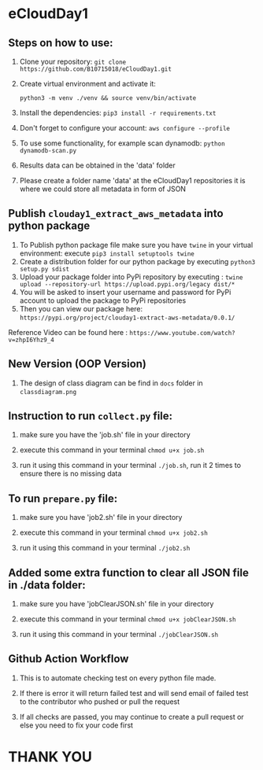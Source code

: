 # eCloudDay1

## Steps on how to use:

1. Clone your repository:
   `git clone https://github.com/B10715018/eCloudDay1.git`

2. Create virtual environment and activate it:

   `python3 -m venv ./venv && source venv/bin/activate`

3. Install the dependencies:
   `pip3 install -r requirements.txt`

4. Don't forget to configure your account:
   `aws configure --profile`

5. To use some functionality, for example scan dynamodb:
   `python dynamodb-scan.py`

6. Results data can be obtained in the 'data' folder

7. Please create a folder name 'data' at the eCloudDay1 repositories it is where we could store all metadata in form of JSON

## Publish `clouday1_extract_aws_metadata` into python package

1. To Publish python package file make sure you have `twine` in your virtual environment: execute `pip3 install setuptools twine`
2. Create a distribution folder for our python package by executing `python3 setup.py sdist`
3. Upload your package folder into PyPi repository by executing : `twine upload --repository-url https://upload.pypi.org/legacy dist/* `
4. You will be asked to insert your username and password for PyPi account to upload the package to PyPi repositories
5. Then you can view our package here: `https://pypi.org/project/clouday1-extract-aws-metadata/0.0.1/` 

Reference Video can be found here : `https://www.youtube.com/watch?v=zhpI6Yhz9_4`

## New Version (OOP Version)

1. The design of class diagram can be find in `docs` folder in `classdiagram.png`

## Instruction to run `collect.py` file:

1. make sure you have the 'job.sh' file in your directory

2. execute this command in your terminal `chmod u+x job.sh`

3. run it using this command in your terminal `./job.sh`, run it 2 times to ensure there is no missing data

## To run `prepare.py` file:

1. make sure you have 'job2.sh' file in your directory

2. execute this command in your terminal `chmod u+x job2.sh`

3. run it using this command in your terminal `./job2.sh`

## Added some extra function to clear all JSON file in ./data folder:

1. make sure you have 'jobClearJSON.sh' file in your directory

2. execute this command in your terminal `chmod u+x jobClearJSON.sh`

3. run it using this command in your terminal `./jobClearJSON.sh`

## Github Action Workflow

1. This is to automate checking test on every python file made.

2. If there is error it will return failed test and will send email of failed test to the contributor who pushed or pull the request

3. If all checks are passed, you may continue to create a pull request or else you need to fix your code first


# THANK YOU
